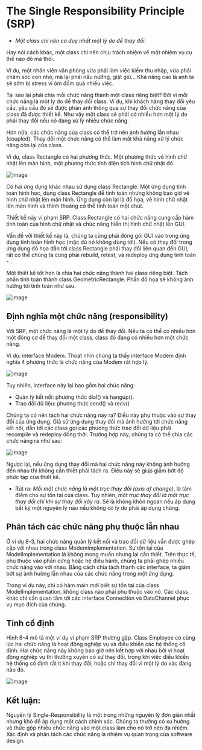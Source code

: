 # The Single Responsibility Principle (SRP)

* <i>Một class chỉ nên có duy nhất một lý do để thay đổi.</i>

Hay nói cách khác, một class chỉ nên chịu trách nhiệm về một nhiệm vụ cụ thể nào đó mà thôi. 

Ví dụ, một nhân viên văn phòng vừa phải làm việc kiếm thu nhập, vừa phải chăm sóc con nhỏ, mà lại phải nấu nướng, giặt giũ...  Khả năng cao là anh ta sẽ sớm bị stress vì ôm đồm quá nhiều việc.

Tại sao lại phải chia mỗi chức năng thành một class riêng biệt? Bởi vì mỗi chức năng là một lý do để thay đổi class. Ví dụ, khi khách hàng thay đổi yêu cầu, yêu cầu đó sẽ được phản ánh thông qua sự thay đổi chức năng của class đã được thiết kế. Như vậy một class sẽ phải có nhiều hơn một lý do phải thay đổi nếu nó đang xử lý nhiều chức năng.

Hơn nữa, các chức năng của class có thể trở nên ảnh hưởng lẫn nhau (coupled). Thay dổi một chức năng có thể làm mất khả năng xử lý chức năng còn lại của class.

Ví dụ, class Rectangle có hai phương thức. Một phương thức vẽ hình chữ nhật lên màn hình, một phương thức tính diện tích hình chữ nhật đó.

![image](https://user-images.githubusercontent.com/27339791/93567022-29466780-f9b8-11ea-9474-4810cb1984f9.png)
 
Có hai ứng dụng khác nhau sử dụng class Rectangle. Một ứng dụng tính toán hình học, dùng class Rectangle để tính toán nhưng không bao giờ vẽ hình chữ nhật lên màn hình. Ứng dụng còn lại là đồ họa, vẽ hình chữ nhật lên màn hình và thỉnh thoảng có thể tính toán một chút.

Thiết kế này vi phạm SRP. Class Rectangle có hai chức năng cung cấp hàm tính toán của hình chữ nhật và chức năng hiển thị hình chữ nhật lên GUI.

Vấn đề với thiết kế này là, chúng ta cũng phải đóng gói GUI vào trong ứng dụng tính toán hình học (mặc dù nó không dùng tới). Nếu có thay đổi trong ứng dụng đồ họa dẫn tới class Rectangle phải thay đổi liên quan đến GUI, rất có thể chúng ta cũng phải rebuild, retest, và redeploy ứng dụng tính toán - . 

Một thiết kế tốt hơn là chia hai chức năng thành hai class riêng biệt. Tách phần tính toán thành class GeometricRectangle. Phần đồ họa sẽ không ảnh hưởng tới tính toán như sau.

![image](https://user-images.githubusercontent.com/27339791/93567337-ad98ea80-f9b8-11ea-9bf2-41a04c418d74.png)
 

## Định nghĩa một chức năng (responsibility)
Với SRP, một chức năng là một lý do để thay đổi. Nếu ta có thể có nhiều hơn một động cơ để thay đổi một class, class đó đang có nhiều hơn một chức năng.

Ví dụ: interface Modem. 
Thoạt nhìn chúng ta thấy interface Modem định nghĩa 4 phương thức là chức năng của Modem rất hợp lý.

![image](https://user-images.githubusercontent.com/27339791/93567471-e3d66a00-f9b8-11ea-90bf-96f4852e6d00.png)
 
Tuy nhiên, interface này lại bao gồm hai chức năng:
-	Quản lý kết nối: phương thức dial() và hangup().
-	Trao đổi dữ liệu: phương thức send() và recv()

Chúng ta có nên tách hai chức năng này ra? Điều này phụ thuộc vào sự thay đổi của ứng dụng. Giả sử ứng dụng thay đổi mà ảnh hưởng tới chức năng kết nối, dẫn tới các class gọi các phương thức trao đổi dữ liệu phải recompile và redeploy đồng thời. Trường hợp này, chúng ta có thể chia các chức năng ra như sau:

![image](https://user-images.githubusercontent.com/27339791/93567572-0b2d3700-f9b9-11ea-9ac6-42e1d6eaa7a4.png)
 
Ngược lại, nếu ứng dụng thay đổi mà hai chức năng này không ảnh hưởng đến nhau thì không cần thiết phải tách ra. Điều này sẽ giúp giảm bớt độ phức tạp của thiết kế.

* Rút ra: <i>Mỗi một chức năng là một trục thay đổi (axis of change)</i>, là tâm điểm cho sự tồn tại của class. Tuy nhiên, <i>một trục thay đổi là một trục thay đổi chỉ khi sự thay đổi xảy ra</i>. Sẽ là không khôn ngoan nếu áp dụng bất kỳ một nguyên lý nào nếu không có lý do phải áp dụng chúng.

## Phân tách các chức năng phụ thuộc lẫn nhau

Ở ví dụ 8-3, hai chức năng quản lý kết nối và trao đổi dữ liệu vẫn được ghép cặp với nhau trong class ModemImplementation. Sự tồn tại của ModelImplementation là không mong muốn nhưng lại cần thiết. Trên thực tế, phụ thuộc vào phần cứng hoặc hệ điều hành, chúng ta phải ghép nhiều chức năng vào với nhau. Bằng cách chia tách thành các interface, ta giảm bớt sự ảnh hưởng lẫn nhau của các chức năng trong một ứng dụng.

Trong ví dụ này, chỉ có hàm main mới biết sự tồn tại của class ModelImplementation, không class nào phải phụ thuộc vào nó. Các class khác chỉ cần quan tâm tới các interface Connection và DataChannel phục vụ mục đích của chúng.

## Tính cố định
Hình 8-4 mô tả một ví dụ vi phạm SRP thường gặp. Class Employee có cùng lúc hai chức năng là hoạt động nghiệp vụ và điều khiển các hệ thống cố định. Hai chức năng này không bao giờ nên kết hợp với nhau bởi vì hoạt động nghiệp vụ thì thường xuyên có sự thay đổi, trong khi việc điều khiển hệ thống cố định rất ít khi thay đổi, hoặc chỉ thay đổi vì một lý do xác đáng nào đó.

![image](https://user-images.githubusercontent.com/27339791/93567693-3dd72f80-f9b9-11ea-9f70-65b3c44f360a.png)


## Kết luận:
Nguyên lý Single-Responsibility là một trong những nguyên lý đơn giản nhất nhưng khó để áp dụng một cách chính xác. Chúng ta thường có xu hướng vô thức gộp nhiều chức năng vào một class làm cho nó trở nên đa nhiệm. Xác định và phân tách các chức năng là nhiệm vụ quan trọng của software design.

